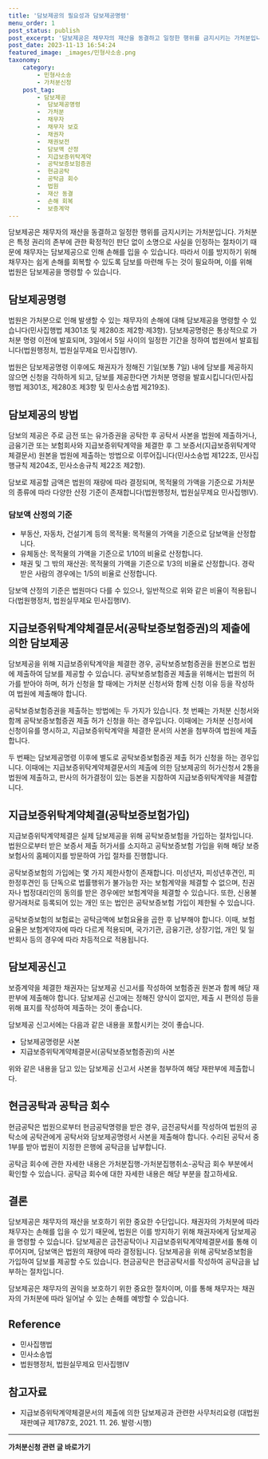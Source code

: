 ```yaml
---
title: '담보제공의 필요성과 담보제공명령'
menu_order: 1
post_status: publish
post_excerpt: '담보제공은 채무자의 재산을 동결하고 일정한 행위를 금지시키는 가처분입니다. 가처분은 특정 권리의 존부에 관한 확정적인 판단 없이 소명으로 사실을 인정하는 절차이기 때문에 채무자는 담보제공으로 인해 손해를 입을 수 있습니다. 따라서 이를 방지하기 위해 채무자는 쉽게 손해를 회복할 수 있도록 담보를 마련해 두는 것이 필요하며, 이를 위해 법원은 담보제공을 명령할 수 있습니다.'
post_date: 2023-11-13 16:54:24
featured_image: _images/민형사소송.png
taxonomy:
    category:
        - 민형사소송
        - 가처분신청
    post_tag:
        - 담보제공
        -  담보제공명령
        -  가처분
        -  채무자
        -  채무자 보호
        -  채권자
        -  채권보전
        -  담보액 산정
        -  지급보증위탁계약
        -  공탁보증보험증권
        -  현금공탁
        -  공탁금 회수
        -  법원
        -  재산 동결
        -  손해 회복
        -  보증계약
---
```



담보제공은 채무자의 재산을 동결하고 일정한 행위를 금지시키는 가처분입니다. 가처분은 특정 권리의 존부에 관한 확정적인 판단 없이 소명으로 사실을 인정하는 절차이기 때문에 채무자는 담보제공으로 인해 손해를 입을 수 있습니다. 따라서 이를 방지하기 위해 채무자는 쉽게 손해를 회복할 수 있도록 담보를 마련해 두는 것이 필요하며, 이를 위해 법원은 담보제공을 명령할 수 있습니다.

## 담보제공명령

법원은 가처분으로 인해 발생할 수 있는 채무자의 손해에 대해 담보제공을 명령할 수 있습니다(민사집행법 제301조 및 제280조 제2항·제3항). 담보제공명령은 통상적으로 가처분 명령 이전에 발효되며, 3일에서 5일 사이의 일정한 기간을 정하여 법원에서 발효됩니다(법원행정처, 법원실무제요 민사집행Ⅳ). 

법원은 담보제공명령 이후에도 채권자가 정해진 기일(보통 7일) 내에 담보를 제공하지 않으면 신청을 각하하게 되고, 담보를 제공한다면 가처분 명령을 발효시킵니다(민사집행법 제301조, 제280조 제3항 및 민사소송법 제219조).

## 담보제공의 방법

담보의 제공은 주로 금전 또는 유가증권을 공탁한 후 공탁서 사본을 법원에 제출하거나, 금융기관 또는 보험회사와 지급보증위탁계약을 체결한 후 그 보증서(지급보증위탁계약체결문서) 원본을 법원에 제출하는 방법으로 이루어집니다(민사소송법 제122조, 민사집행규칙 제204조, 민사소송규칙 제22조 제2항). 

담보로 제공할 금액은 법원의 재량에 따라 결정되며, 목적물의 가액을 기준으로 가처분의 종류에 따라 다양한 산정 기준이 존재합니다(법원행정처, 법원실무제요 민사집행Ⅳ).

### 담보액 산정의 기준

- 부동산, 자동차, 건설기계 등의 목적물: 목적물의 가액을 기준으로 담보액을 산정합니다.
- 유체동산: 목적물의 가액을 기준으로 1/10의 비율로 산정합니다.
- 채권 및 그 밖의 재산권: 목적물의 가액을 기준으로 1/3의 비율로 산정합니다. 경락받은 사람의 경우에는 1/5의 비율로 산정합니다.

담보액 산정의 기준은 법원마다 다를 수 있으나, 일반적으로 위와 같은 비율이 적용됩니다(법원행정처, 법원실무제요 민사집행Ⅳ).

## 지급보증위탁계약체결문서(공탁보증보험증권)의 제출에 의한 담보제공

담보제공을 위해 지급보증위탁계약을 체결한 경우, 공탁보증보험증권을 원본으로 법원에 제출하여 담보를 제공할 수 있습니다. 공탁보증보험증권 제출을 위해서는 법원의 허가를 받아야 하며, 허가 신청을 할 때에는 가처분 신청서와 함께 신청 이유 등을 작성하여 법원에 제출해야 합니다.

공탁보증보험증권을 제출하는 방법에는 두 가지가 있습니다. 첫 번째는 가처분 신청서와 함께 공탁보증보험증권 제출 허가 신청을 하는 경우입니다. 이때에는 가처분 신청서에 신청이유를 명시하고, 지급보증위탁계약을 체결한 문서의 사본을 첨부하여 법원에 제출합니다.

두 번째는 담보제공명령 이후에 별도로 공탁보증보험증권 제출 허가 신청을 하는 경우입니다. 이때에는 지급보증위탁계약체결문서의 제출에 의한 담보제공의 허가신청서 2통을 법원에 제출하고, 판사의 허가결정이 있는 등본을 지참하여 지급보증위탁계약을 체결합니다.

## 지급보증위탁계약체결(공탁보증보험가입)

지급보증위탁계약체결은 실제 담보제공을 위해 공탁보증보험을 가입하는 절차입니다. 법원으로부터 받은 보증서 제출 허가서를 소지하고 공탁보증보험 가입을 위해 해당 보증보험사의 홈페이지를 방문하여 가입 절차를 진행합니다.

공탁보증보험의 가입에는 몇 가지 제한사항이 존재합니다. 미성년자, 피성년후견인, 피한정후견인 등 단독으로 법률행위가 불가능한 자는 보험계약을 체결할 수 없으며, 친권자나 법정대리인의 동의를 받은 경우에만 보험계약을 체결할 수 있습니다. 또한, 신용불량거래처로 등록되어 있는 개인 또는 법인은 공탁보증보험 가입이 제한될 수 있습니다.

공탁보증보험의 보험료는 공탁금액에 보험요율을 곱한 후 납부해야 합니다. 이때, 보험요율은 보험계약자에 따라 다르게 적용되며, 국가기관, 금융기관, 상장기업, 개인 및 일반회사 등의 경우에 따라 차등적으로 적용됩니다.

## 담보제공신고

보증계약을 체결한 채권자는 담보제공 신고서를 작성하여 보험증권 원본과 함께 해당 재판부에 제출해야 합니다. 담보제공 신고에는 정해진 양식이 없지만, 제출 시 편의성 등을 위해 표지를 작성하여 제출하는 것이 좋습니다.

담보제공 신고서에는 다음과 같은 내용을 포함시키는 것이 좋습니다.

- 담보제공명령문 사본
- 지급보증위탁계약체결문서(공탁보증보험증권)의 사본

위와 같은 내용을 담고 있는 담보제공 신고서 사본을 첨부하여 해당 재판부에 제출합니다.

## 현금공탁과 공탁금 회수

현금공탁은 법원으로부터 현금공탁명령을 받은 경우, 금전공탁서를 작성하여 법원의 공탁소에 공탁관에게 공탁서와 담보제공명령서 사본을 제출해야 합니다. 수리된 공탁서 중 1부를 받아 법원이 지정한 은행에 공탁금을 납부합니다.

공탁금 회수에 관한 자세한 내용은 가처분집행-가처분집행취소-공탁금 회수 부분에서 확인할 수 있습니다. 공탁금 회수에 대한 자세한 내용은 해당 부분을 참고하세요.

## 결론


담보제공은 채무자의 재산을 보호하기 위한 중요한 수단입니다. 채권자의 가처분에 따라 채무자는 손해를 입을 수 있기 때문에, 법원은 이를 방지하기 위해 채권자에게 담보제공을 명령할 수 있습니다. 담보제공은 금전공탁이나 지급보증위탁계약체결문서를 통해 이루어지며, 담보액은 법원의 재량에 따라 결정됩니다. 담보제공을 위해 공탁보증보험을 가입하여 담보를 제공할 수도 있습니다. 현금공탁은 현금공탁서를 작성하여 공탁금을 납부하는 절차입니다. 

담보제공은 채무자의 권익을 보호하기 위한 중요한 절차이며, 이를 통해 채무자는 채권자의 가처분에 따라 일어날 수 있는 손해를 예방할 수 있습니다.

## Reference
- 민사집행법
- 민사소송법
- 법원행정처, 법원실무제요 민사집행Ⅳ

## 참고자료
- 지급보증위탁계약체결문서의 제출에 의한 담보제공과 관련한 사무처리요령 (대법원 재판예규 제1787호, 2021. 11. 26. 발령·시행)
<!-- wp:separator -->
<hr class="wp-block-separator has-alpha-channel-opacity"/>
<!-- /wp:separator -->

<!-- wp:group {"backgroundColor":"base","layout":{"type":"constrained"}} -->
<div class="wp-block-group has-base-background-color has-background"><!-- wp:paragraph {"align":"center","fontSize":"medium"} -->
<p class="has-text-align-center has-large-font-size"><strong>가처분신청 관련 글 바로가기</strong></p>
<!-- /wp:paragraph -->


<!-- wp:latest-posts
{"categories":[{"id":14597,"count":19,"description":"","link":"https://uknowlaw.com/category/%ea%b0%80%ec%b2%98%eb%b6%84%ec%8b%a0%ec%b2%ad/","name":"가처분신청","slug":"가처분신청","taxonomy":"category","parent":0,"meta":[],"_links":{"self":[{"href":"https://uknowlaw.com/wp-json/wp/v2/categories/14597"}],"collection":[{"href":"https://uknowlaw.com/wp-json/wp/v2/categories"}],"about":[{"href":"https://uknowlaw.com/wp-json/wp/v2/taxonomies/category"}],"wp:post_type":[{"href":"https://uknowlaw.com/wp-json/wp/v2/posts?categories=14597"}],"curies":[{"name":"wp","href":"https://api.w.org/{rel}","templated":true}]}}],"postsToShow":100,"excerptLength":28,"postLayout":"grid","columns":2,"featuredImageAlign":"left","featuredImageSizeSlug":"large","fontSize":"small"} /--></div>
<!-- /wp:group -->